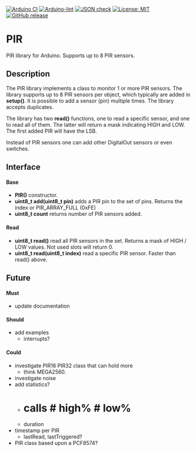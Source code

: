
[![Arduino CI](https://github.com/RobTillaart/PIR/workflows/Arduino%20CI/badge.svg)](https://github.com/marketplace/actions/arduino_ci)
[![Arduino-lint](https://github.com/RobTillaart/PIR/actions/workflows/arduino-lint.yml/badge.svg)](https://github.com/RobTillaart/PIR/actions/workflows/arduino-lint.yml)
[![JSON check](https://github.com/RobTillaart/PIR/actions/workflows/jsoncheck.yml/badge.svg)](https://github.com/RobTillaart/PIR/actions/workflows/jsoncheck.yml)
[![License: MIT](https://img.shields.io/badge/license-MIT-green.svg)](https://github.com/RobTillaart/PIR/blob/master/LICENSE)
[![GitHub release](https://img.shields.io/github/release/RobTillaart/PIR.svg?maxAge=3600)](https://github.com/RobTillaart/PIR/releases)


# PIR

PIR library for Arduino. Supports up to 8 PIR sensors.

## Description

The PIR library implements a class to monitor 1 or more PIR sensors. 
The library supports up to 8 PIR sensors per object, which typically are added in **setup()**.
It is possible to add a sensor (pin) multiple times. 
The library accepts duplicates.

The library has two **read()** functions, one to read a specific sensor, and one to read all of them. 
The latter will return a mask indicating HIGH and LOW.
The first added PIR will have the LSB.

Instead of PIR sensors one can add other DigitalOut sensors or even switches.


## Interface

#### Base

- **PIR()** constructor. 
- **uint8_t add(uint8_t pin)** adds a PIR pin to the set of pins.
Returns the index or PIR_ARRAY_FULL (0xFE)
- **uint8_t count** returns number of PIR sensors added.

#### Read

- **uint8_t read()** read all PIR sensors in the set.
Returns a mask of HIGH / LOW values.
Not used slots will return 0.
- **uint8_t read(uint8_t index)** read a specific PIR sensor.
Faster than read() above.


## Future

#### Must
- update documentation

#### Should
- add examples
  - interrupts?

#### Could
- investigate PIR16 PIR32 class that can hold more
  - think MEGA2560.
- investigate noise
- add statistics?
  - # calls # high% # low%
  - duration
- timestamp per PIR
  - lastRead, lastTriggered?
- PIR class based upon a PCF8574?


